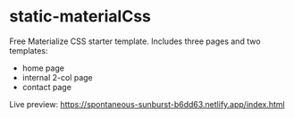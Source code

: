 # static-materialCss
Free Materialize CSS starter template. Includes three pages and two templates:
* home page
* internal 2-col page
* contact page

Live preview:  https://spontaneous-sunburst-b6dd63.netlify.app/index.html

